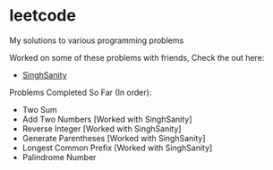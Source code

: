 # leetcode
My solutions to various programming problems

Worked on some of these problems with friends, Check the out here:
- [SinghSanity](https://github.com/SinghSanity)

Problems Completed So Far (In order):
- Two Sum 
- Add Two Numbers [Worked with SinghSanity]
- Reverse Integer [Worked with SinghSanity]
- Generate Parentheses [Worked with SinghSanity]
- Longest Common Prefix [Worked with SinghSanity]
- Palindrome Number
